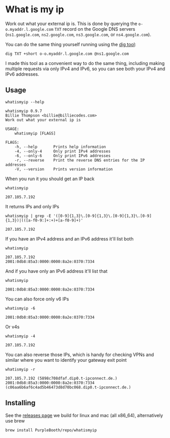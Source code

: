 # What is my ip

Work out what your external ip is. This is done by querying the
`o-o.myaddr.l.google.com` `TXT` record on the Google DNS servers
(`ns1.google.com`, `ns2.google.com`, `ns3.google.com`, or
`ns4.google.com`).

You can do the same thing yourself running using the [dig
tool](https://en.wikipedia.org/wiki/Dig_(command)):

``` shell,skip()
dig TXT +short o-o.myaddr.l.google.com @ns1.google.com
```

I made this tool as a convenient way to do the same thing, including
making multiple requests via only IPv4 and IPv6, so you can see both
your IPv4 and IPv6 addresses.

## Usage

``` shell,script(name="help",expected_exit_code=0)
whatismyip --help
```

``` text,verify(script_name="help",stream=stdout)
whatismyip 0.9.7
Billie Thompson <billie@billiecodes.com>
Work out what your external ip is

USAGE:
    whatismyip [FLAGS]

FLAGS:
    -h, --help       Prints help information
    -4, --only-4     Only print IPv4 addresses
    -6, --only-6     Only print IPv6 addresses
    -r, --reverse    Print the reverse DNS entries for the IP addresses
    -V, --version    Prints version information
```

When you run it you should get an IP back

``` shell,script(name="demo",expected_exit_code=0)
whatismyip
```

``` shell,skip()
207.105.7.192
```

It returns IPs and only IPs

``` shell,script(name="test",expected_exit_code=0)
whatismyip | grep -E '([0-9]{1,3}\.[0-9]{1,3}\.[0-9]{1,3}\.[0-9]{1,3})|(([a-f0-9:]+:+)+[a-f0-9]+)'
```

``` shell,skip()
207.105.7.192
```

If you have an IPv4 address and an IPv6 address it'll list both

``` shell,script(name="v4-only-ip",expected_exit_code=0)
whatismyip
```

``` shell,skip()
207.105.7.192
2001:0db8:85a3:0000:0000:8a2e:0370:7334
```

And if you have only an IPv6 address it'll list that

``` shell,script(name="v6-only-ip",expected_exit_code=0)
whatismyip
```

``` shell,skip()
2001:0db8:85a3:0000:0000:8a2e:0370:7334
```

You can also force only v6 IPs

``` shell,skip()
whatismyip -6
```

``` shell,skip()
2001:0db8:85a3:0000:0000:8a2e:0370:7334
```

Or v4s

``` shell,script(name="v4-only",expected_exit_code=0)
whatismyip -4
```

``` shell,skip()
207.105.7.192
```

You can also reverse those IPs, which is handy for checking VPNs and
similar where you want to identify your gateway exit point

``` shell,script(name="reverse",expected_exit_code=0)
whatismyip -r
```

``` shell,skip()
207.105.7.192 (5898c708dfaf.dip0.t-ipconnect.de.)
2001:0db8:85a3:0000:0000:8a2e:0370:7334 (c06aa6b6af6c4ad5b46473d8d70bc068.dip0.t-ipconnect.de.)
```

## Installing

See the [releases
page](https://github.com/PurpleBooth/whatismyip/releases/latest) we
build for linux and mac (all x86_64), alternatively use brew

``` shell,skip()
brew install PurpleBooth/repo/whatismyip
```

